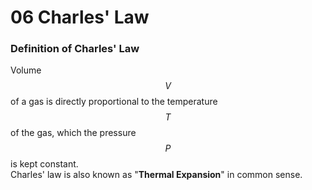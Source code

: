 # 06 Charles' Law

### Definition of Charles' Law

Volume $$V$$ of a gas is directly proportional to the temperature $$T$$ of the gas, which the pressure $$P$$ is kept constant.  
Charles' law is also known as "**Thermal Expansion**" in common sense.

